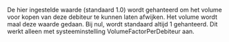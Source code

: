 De hier ingestelde waarde (standaard 1.0) wordt gehanteerd om het volume voor kopen van deze debiteur te kunnen laten afwijken. Het volume wordt maal deze waarde gedaan. Bij nul, wordt standaard altijd 1 gehanteerd. Dit werkt alleen met systeeminstelling VolumeFactorPerDebiteur aan.